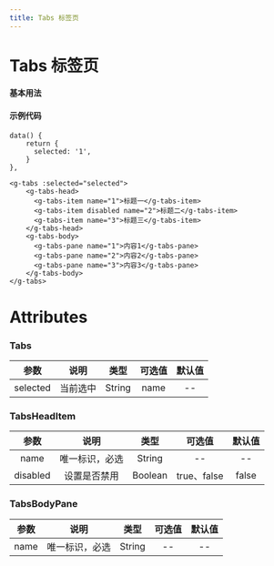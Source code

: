```yaml
---
title: Tabs 标签页
---
```

# Tabs 标签页

#### 基本用法

<ClientOnly>
<tabs-demos></tabs-demos>
</ClientOnly>

#### 示例代码

```vue
data() {
    return {
      selected: '1',
    }
},

<g-tabs :selected="selected">
    <g-tabs-head>
      <g-tabs-item name="1">标题一</g-tabs-item>
      <g-tabs-item disabled name="2">标题二</g-tabs-item>
      <g-tabs-item name="3">标题三</g-tabs-item>
    </g-tabs-head>
    <g-tabs-body>
      <g-tabs-pane name="1">内容1</g-tabs-pane>
      <g-tabs-pane name="2">内容2</g-tabs-pane>
      <g-tabs-pane name="3">内容3</g-tabs-pane>
    </g-tabs-body>
</g-tabs>
```
# Attributes

### Tabs

|参数| 说明 |  类型  | 可选值 | 默认值 |
| :-------------: |:-------------:| :-----:|:-----:|:-----:|
|selected| 当前选中 | String |name| --

### TabsHeadItem 
|参数| 说明 |  类型  | 可选值 | 默认值 |
| :-------------: |:-------------:| :-----:|:-----:|:-----:|
|name| 唯一标识，必选 | String |--|-- 
|disabled|设置是否禁用|Boolean|true、false|false

### TabsBodyPane
|参数| 说明 |  类型  | 可选值 | 默认值 |
| :-------------: |:-------------:| :-----:|:-----:|:-----:|
|name| 唯一标识，必选 | String |--|-- 